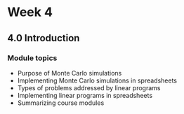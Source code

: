 # Week 4

## 4.0 Introduction

### Module topics

- Purpose of Monte Carlo simulations
- Implementing Monte Carlo simulations in spreadsheets
- Types of problems addressed by linear programs
- Implementing linear programs in spreadsheets
- Summarizing course modules

